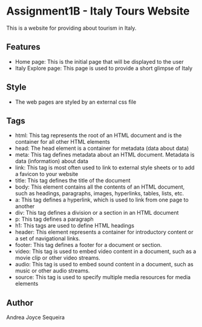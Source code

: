 # Assignment1B - Italy Tours Website
This is a website for providing about tourism in Italy.

## Features

 - Home page: This is the initial page that will be displayed to the user
 - Italy Explore page: This page is used to provide a short glimpse of Italy

 
 ## Style
 - The web pages are styled by an external css file 

## Tags
 - html: This tag represents the root of an HTML document and is the container for all other HTML elements 
 - head: The head element is a container for metadata (data about data)
 - meta: This tag defines metadata about an HTML document. Metadata is data (information) about data
 - link: This tag is most often used to link to external style sheets or to add a favicon to your website
 - title: This tag defines the title of the document
 - body: This element contains all the contents of an HTML document, such as headings, paragraphs, images, hyperlinks, tables, lists, etc.
 - a: This tag defines a hyperlink, which is used to link from one page to another
 - div: This tag defines a division or a section in an HTML document
 - p: This tag defines a paragraph
 - h1: This tags are used to define HTML headings
 - header: This element represents a container for introductory content or a set of navigational links.
 - footer: This tag defines a footer for a document or section.
 - video: This tag is used to embed video content in a document, such as a movie clip or other video streams.
 - audio: This tag is used to embed sound content in a document, such as music or other audio streams.
 - source: This tag is used to specify multiple media resources for media elements

## Author
Andrea Joyce Sequeira



